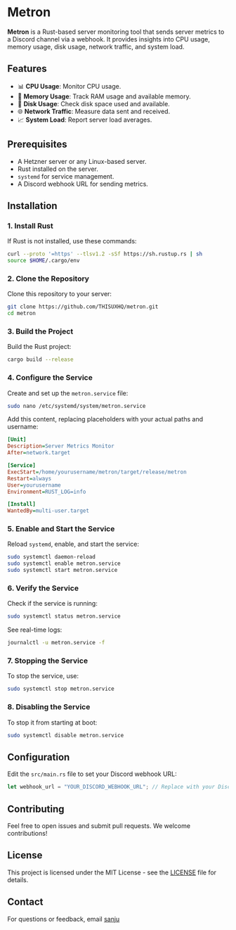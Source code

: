 # Metron

**Metron** is a Rust-based server monitoring tool that sends server metrics to a Discord channel via a webhook. It provides insights into CPU usage, memory usage, disk usage, network traffic, and system load.

## Features

- 📊 **CPU Usage**: Monitor CPU usage.
- 🧠 **Memory Usage**: Track RAM usage and available memory.
- 💾 **Disk Usage**: Check disk space used and available.
- 🌐 **Network Traffic**: Measure data sent and received.
- 📈 **System Load**: Report server load averages.

## Prerequisites

- A Hetzner server or any Linux-based server.
- Rust installed on the server.
- `systemd` for service management.
- A Discord webhook URL for sending metrics.

## Installation

### 1. Install Rust

If Rust is not installed, use these commands:

```sh
curl --proto '=https' --tlsv1.2 -sSf https://sh.rustup.rs | sh
source $HOME/.cargo/env
```

### 2. Clone the Repository

Clone this repository to your server:

```sh
git clone https://github.com/THISUXHQ/metron.git
cd metron
```

### 3. Build the Project

Build the Rust project:

```sh
cargo build --release
```

### 4. Configure the Service

Create and set up the `metron.service` file:

```sh
sudo nano /etc/systemd/system/metron.service
```

Add this content, replacing placeholders with your actual paths and username:

```ini
[Unit]
Description=Server Metrics Monitor
After=network.target

[Service]
ExecStart=/home/yourusername/metron/target/release/metron
Restart=always
User=yourusername
Environment=RUST_LOG=info

[Install]
WantedBy=multi-user.target
```

### 5. Enable and Start the Service

Reload `systemd`, enable, and start the service:

```sh
sudo systemctl daemon-reload
sudo systemctl enable metron.service
sudo systemctl start metron.service
```

### 6. Verify the Service

Check if the service is running:

```sh
sudo systemctl status metron.service
```

See real-time logs:

```sh
journalctl -u metron.service -f
```

### 7. Stopping the Service

To stop the service, use:

```sh
sudo systemctl stop metron.service
```

### 8. Disabling the Service

To stop it from starting at boot:

```sh
sudo systemctl disable metron.service
```

## Configuration

Edit the `src/main.rs` file to set your Discord webhook URL:

```rust
let webhook_url = "YOUR_DISCORD_WEBHOOK_URL"; // Replace with your Discord webhook URL
```

## Contributing

Feel free to open issues and submit pull requests. We welcome contributions!

## License

This project is licensed under the MIT License - see the [LICENSE](LICENSE) file for details.

## Contact

For questions or feedback, email [sanju](mailto:work@sanju.sh)
